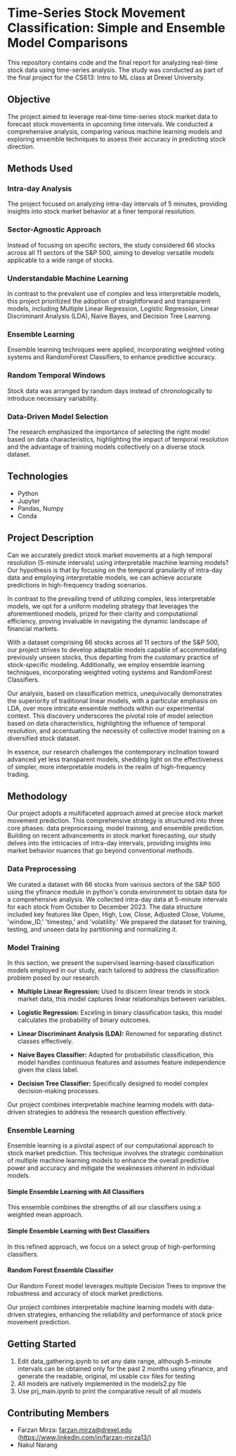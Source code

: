 # Time-Series Stock Movement Classification: Simple and Ensemble Model Comparisons

This repository contains code and the final report for analyzing real-time stock data using time-series analysis. The study was conducted as part of the final project for the CS613: Intro to ML class at Drexel University.

## Objective

The project aimed to leverage real-time time-series stock market data to forecast stock movements in upcoming time intervals. We conducted a comprehensive analysis, comparing various machine learning models and exploring ensemble techniques to assess their accuracy in predicting stock direction.

## Methods Used

### Intra-day Analysis

The project focused on analyzing intra-day intervals of 5 minutes, providing insights into stock market behavior at a finer temporal resolution.

### Sector-Agnostic Approach

Instead of focusing on specific sectors, the study considered 66 stocks across all 11 sectors of the S&P 500, aiming to develop versatile models applicable to a wide range of stocks.

### Understandable Machine Learning

In contrast to the prevalent use of complex and less interpretable models, this project prioritized the adoption of straightforward and transparent models, including Multiple Linear Regression, Logistic Regression, Linear Discriminant Analysis (LDA), Naive Bayes, and Decision Tree Learning.

### Ensemble Learning

Ensemble learning techniques were applied, incorporating weighted voting systems and RandomForest Classifiers, to enhance predictive accuracy.

### Random Temporal Windows

Stock data was arranged by random days instead of chronologically to introduce necessary variability.

### Data-Driven Model Selection

The research emphasized the importance of selecting the right model based on data characteristics, highlighting the impact of temporal resolution and the advantage of training models collectively on a diverse stock dataset.

## Technologies

- Python
- Jupyter
- Pandas, Numpy
- Conda

## Project Description

Can we accurately predict stock market movements at a high temporal resolution (5-minute intervals) using interpretable machine learning models? Our hypothesis is that by focusing on the temporal granularity of intra-day data and employing interpretable models, we can achieve accurate predictions in high-frequency trading scenarios.

In contrast to the prevailing trend of utilizing complex, less interpretable models, we opt for a uniform modeling strategy that leverages the aforementioned models, prized for their clarity and computational efficiency, proving invaluable in navigating the dynamic landscape of financial markets.

With a dataset comprising 66 stocks across all 11 sectors of the S&P 500, our project strives to develop adaptable models capable of accommodating previously unseen stocks, thus departing from the customary practice of stock-specific modeling. Additionally, we employ ensemble learning techniques, incorporating weighted voting systems and RandomForest Classifiers.

Our analysis, based on classification metrics, unequivocally demonstrates the superiority of traditional linear models, with a particular emphasis on LDA, over more intricate ensemble methods within our experimental context. This discovery underscores the pivotal role of model selection based on data characteristics, highlighting the influence of temporal resolution, and accentuating the necessity of collective model training on a diversified stock dataset.

In essence, our research challenges the contemporary inclination toward advanced yet less transparent models, shedding light on the effectiveness of simpler, more interpretable models in the realm of high-frequency trading.

## Methodology

Our project adopts a multifaceted approach aimed at precise stock market movement prediction. This comprehensive strategy is structured into three core phases: data preprocessing, model training, and ensemble prediction. Building on recent advancements in stock market forecasting, our study delves into the intricacies of intra-day intervals, providing insights into market behavior nuances that go beyond conventional methods.

### Data Preprocessing

We curated a dataset with 66 stocks from various sectors of the S&P 500 using the yfinance module in python's conda environment to obtain data for a comprehensive analysis. We collected intra-day data at 5-minute intervals for each stock from October to December 2023. The data structure included key features like Open, High, Low, Close, Adjusted Close, Volume, 'window_ID,' 'timestep,' and 'volatility.' We prepared the dataset for training, testing, and unseen data by partitioning and normalizing it.

### Model Training

In this section, we present the supervised learning-based classification models employed in our study, each tailored to address the classification problem posed by our research.

- **Multiple Linear Regression:** Used to discern linear trends in stock market data, this model captures linear relationships between variables.

- **Logistic Regression:** Exceling in binary classification tasks, this model calculates the probability of binary outcomes.

- **Linear Discriminant Analysis (LDA):** Renowned for separating distinct classes effectively.

- **Naive Bayes Classifier:** Adapted for probabilistic classification, this model handles continuous features and assumes feature independence given the class label.

- **Decision Tree Classifier:** Specifically designed to model complex decision-making processes.

Our project combines interpretable machine learning models with data-driven strategies to address the research question effectively.

### Ensemble Learning

Ensemble learning is a pivotal aspect of our computational approach to stock market prediction. This technique involves the strategic combination of multiple machine learning models to enhance the overall predictive power and accuracy and mitigate the weaknesses inherent in individual models.

#### Simple Ensemble Learning with All Classifiers

This ensemble combines the strengths of all our classifiers using a weighted mean approach.

#### Simple Ensemble Learning with Best Classifiers

In this refined approach, we focus on a select group of high-performing classifiers.

#### Random Forest Ensemble Classifier

Our Random Forest model leverages multiple Decision Trees to improve the robustness and accuracy of stock market predictions.

Our project combines interpretable machine learning models with data-driven strategies, enhancing the reliability and performance of stock price movement prediction.


## Getting Started

1. Edit data_gathering.ipynb to set any date range, although 5-minute intervals can be obtained only for the past 2 months using yfinance, and generate the readable, original, ml usable csv files for testing  
2. All models are natively implemented in the models2.py file
3. Use prj_main.ipynb to print the comparative result of all models

## Contributing Members

* Farzan Mirza: farzan.mirza@drexel.edu (https://www.linkedin.com/in/farzan-mirza13/) 
* Nakul Narang
